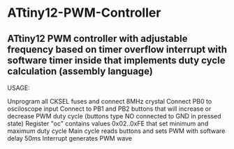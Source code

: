 # ATtiny12-PWM-Controller
ATtiny12 PWM controller with adjustable frequency based on timer overflow interrupt with software timer inside that implements duty cycle calculation (assembly language)
----------------------------------------------
USAGE:

Unprogram all CKSEL fuses and connect 8MHz crystal
Connect PB0 to osciloscope input
Connect to PB1 and PB2 buttons that will increase or decrease PWM duty cycle (buttons type NO connected to GND in pressed state)
Register "oc" contains values 0x02..0xFE that set minimum and maximum duty cycle
Main cycle reads buttons and sets PWM with software delay 50ms
Interrupt generates PWM wave
